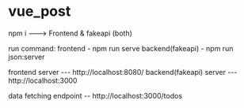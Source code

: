 # vue_post

npm i ---> Frontend & fakeapi (both)

run command:
frontend - npm run serve
backend(fakeapi) - npm run json:server

frontend server --- http://localhost:8080/
backend(fakeapi) server --- http://localhost:3000

data fetching endpoint -- http://localhost:3000/todos


